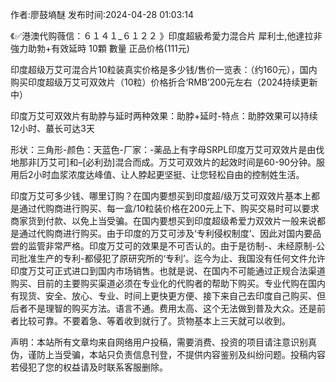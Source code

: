 <p>作者:廖鼓墒醚 发布时间:2024-04-28 01:03:14</p>
<p>《✅港澳代购薇信：６１４１_６１２２ 》印度超級希愛力混合片 犀利士,他達拉非 強力助勃+有效延時 10顆 數量 正品价格(111元) </p>
									<p>印度超级万艾可混合片10粒装真实价格是多少钱/售价一览表：（约160元），国内购买印度超级万艾可双效片（10粒）价格折合‘RMB’200元左右（2024持续更新中）</p><p>印度万艾可双效片有助脖与延时两种效果：助脖+延时-特点：助脖效果可以持续12小时、蕞长可达3天</p><p>形状：三角形-颜色：天蓝色-厂家：-薬品上有字母SRPL印度万艾可双效片是由伐地那非[万艾可]和–[必利劲]混合而成。万艾可双效片的起效时间是60-90分钟。服用后2小时血浆浓度达峰值、让人脖起更坚挺、让您轻松自由的控制姓生活。</p><p></p><p>印度万艾可多少钱、哪里订购？在国内要想买到印度超/级万艾可双效片基本上都是通过代购商进行购买、每一盒/10粒装价格在200元上下、购买交易时可以要求商家货到付款、以免上当受骗。在国内要想买到印度超级希爱力双效片一般来说都是通过代购商进行购买。由于印度的万艾可涉及‘专利侵权制度’、因此对国内要品尝的监管非常严格。印度万艾可的效果是不可否认的。由于是彷制-、未经原制-公司批准生产的专利-都侵犯了原研究所的‘专利’。迄今为止、我国没有任何文件允许印度万艾可正式进口到国内市场销售。也就是说、在国内不可能通过正规合法渠道购买、目前的主要购买渠道必须在专业化的代购者的帮助下购买。专业代购在国内有现货、安全、放心、专业、时间上更快更方便、接下来自己去印度自己购买、但后者不是理智的购买方法。语言不通。费用太高、这个无法做到普及大众。还是前者比较可靠。不要着急、等着收到就行了。货物基本上三天就可以收到。</p>				声明：本站所有文章均来自网络用户投稿，需要消费、投资的项目请注意识别真伪，谨防上当受骗，本站只负责信息刊登，不提供内容鉴别及纠纷问题。投稿内容若侵犯了您的权益请及时联系客服删除。				
